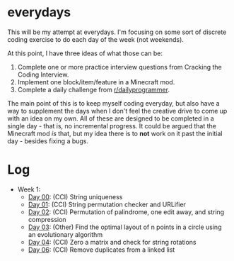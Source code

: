 # everydays
This will be my attempt at everydays. I'm focusing on some sort of discrete coding exercise to do each day of the week (not weekends).

At this point, I have three ideas of what those can be:

1. Complete one or more practice interview questions from Cracking the Coding Interview.
2. Implement one block/item/feature in a Minecraft mod.
3. Complete a daily challenge from [r/dailyprogrammer](http://www.reddit.com/r/dailyprogrammer).

The main point of this is to keep myself coding everyday, but also have a way to supplement the days when I don't feel the creative drive to come up with an idea on my own. All of these are designed to be completed in a single day - that is, no incremental progress. It could be argued that the Minecraft mod _is_ that, but my idea there is to __not__ work on it past the initial day - besides fixing a bugs.

# Log
- Week 1:
  - [Day 00](interview-questions/src/week1/Day00.java): (CCI) String uniqueness
  - [Day 01](interview-questions/src/week1/Day01.java): (CCI) String permutation checker and URLifier
  - [Day 02](interview-questions/src/week1/Day02.java): (CCI) Permutation of palindrome, one edit away, and string compression
  - [Day 03](other-projects/Day03/): (Other) Find the optimal layout of n points in a circle using an evolutionary algorithm
  - [Day 04](interview-questions/src/week1/Day04.java): (CCI) Zero a matrix and check for string rotations
  - [Day 06](interview-questions/src/week2/Day06.java): (CCI) Remove duplicates from a linked list
